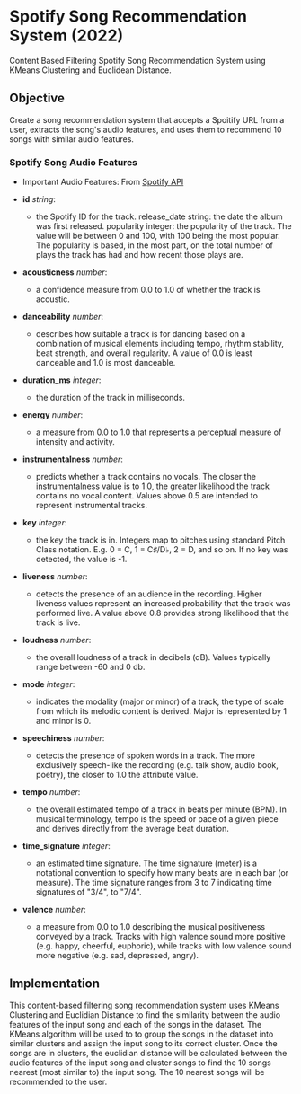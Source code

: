 # Spotify Song Recommendation System (2022)

Content Based Filtering Spotify Song Recommendation System using KMeans Clustering and Euclidean Distance.

## Objective 

Create a song recommendation system that accepts a Spoitify URL from a user, extracts the song's audio features, and uses them to recommend 10 songs with similar audio features.

### Spotify Song Audio Features

* Important Audio Features: From [Spotify API](https://developer.spotify.com/documentation/web-api/reference/#/)

* **id** *string*:
  * the Spotify ID for the track. release_date string: the date the album was first released.
popularity integer: the popularity of the track. The value will be between 0 and 100, with 100 being the most popular. The popularity is based, in the most part, on the total number of plays the track has had and how recent those plays are.

* **acousticness** *number*:
  * a confidence measure from 0.0 to 1.0 of whether the track is acoustic.

* **danceability** *number*:
  * describes how suitable a track is for dancing based on a combination of musical elements including tempo, rhythm stability, beat strength, and overall regularity. A value of 0.0 is least danceable and 1.0 is most danceable.

* **duration_ms** *integer*:
  * the duration of the track in milliseconds.

* **energy** *number*:
  * a measure from 0.0 to 1.0 that represents a perceptual measure of intensity and activity.

* **instrumentalness** *number*:
  * predicts whether a track contains no vocals. The closer the instrumentalness value is to 1.0, the greater likelihood the track contains no vocal content. Values above 0.5 are intended to represent instrumental tracks.

* **key** *integer*:
  * the key the track is in. Integers map to pitches using standard Pitch Class notation. E.g. 0 = C, 1 = C♯/D♭, 2 = D, and so on. If no key was detected, the value is -1.

* **liveness** *number*:
  * detects the presence of an audience in the recording. Higher liveness values represent an increased probability that the track was performed live. A value above 0.8 provides strong likelihood that the track is live.

* **loudness** *number*:
  * the overall loudness of a track in decibels (dB). Values typically range between -60 and 0 db.

* **mode** *integer*:
  * indicates the modality (major or minor) of a track, the type of scale from which its melodic content is derived. Major is represented by 1 and minor is 0.

* **speechiness** *number*:
  * detects the presence of spoken words in a track. The more exclusively speech-like the recording (e.g. talk show, audio book, poetry), the closer to 1.0 the attribute value.

* **tempo** *number*:
  * the overall estimated tempo of a track in beats per minute (BPM). In musical terminology, tempo is the speed or pace of a given piece and derives directly from the average beat duration.

* **time_signature** *integer*:
  * an estimated time signature. The time signature (meter) is a notational convention to specify how many beats are in each bar (or measure). The time signature ranges from 3 to 7 indicating time signatures of "3/4", to "7/4".

* **valence** *number*:
  * a measure from 0.0 to 1.0 describing the musical positiveness conveyed by a track. Tracks with high valence sound more positive (e.g. happy, cheerful, euphoric), while tracks with low valence sound more negative (e.g. sad, depressed, angry).

## Implementation

This content-based filtering song recommendation system uses KMeans Clustering and Euclidian Distance to find the similarity between the audio features of the input song and each of the songs in the dataset. The KMeans algorithm will be used to to group the songs in the dataset into similar clusters and assign the input song to its correct cluster. Once the songs are in clusters, the euclidian distance will be calculated between the audio features of the input song and cluster songs to find the 10 songs nearest (most similar to) the input song. The 10 nearest songs will be recommended to the user.

